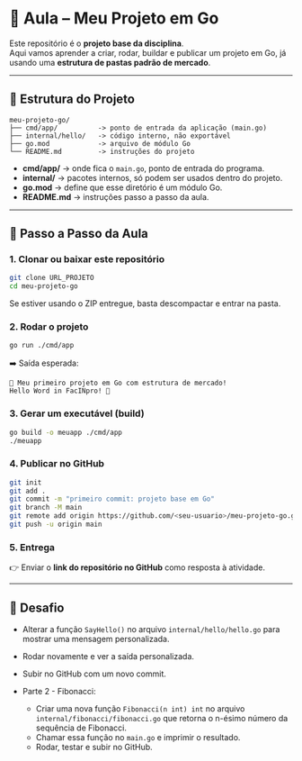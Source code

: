 # 📘 Aula – Meu Projeto em Go

Este repositório é o **projeto base da disciplina**.  
Aqui vamos aprender a criar, rodar, buildar e publicar um projeto em Go, já usando uma **estrutura de pastas padrão de mercado**.

---

## 📂 Estrutura do Projeto
```
meu-projeto-go/
├── cmd/app/          -> ponto de entrada da aplicação (main.go)
├── internal/hello/   -> código interno, não exportável
├── go.mod            -> arquivo de módulo Go
└── README.md         -> instruções do projeto
```

- **cmd/app/** → onde fica o `main.go`, ponto de entrada do programa.  
- **internal/** → pacotes internos, só podem ser usados dentro do projeto.  
- **go.mod** → define que esse diretório é um módulo Go.  
- **README.md** → instruções passo a passo da aula.  

---

## 🚀 Passo a Passo da Aula

### 1. Clonar ou baixar este repositório
```bash
git clone URL_PROJETO
cd meu-projeto-go
```

Se estiver usando o ZIP entregue, basta descompactar e entrar na pasta.

### 2. Rodar o projeto
```bash
go run ./cmd/app
```

➡️ Saída esperada:
```
🚀 Meu primeiro projeto em Go com estrutura de mercado!
Hello Word in FacINpro! 👋
```

### 3. Gerar um executável (build)
```bash
go build -o meuapp ./cmd/app
./meuapp
```

### 4. Publicar no GitHub
```bash
git init
git add .
git commit -m "primeiro commit: projeto base em Go"
git branch -M main
git remote add origin https://github.com/<seu-usuario>/meu-projeto-go.git
git push -u origin main
```

### 5. Entrega
👉 Enviar o **link do repositório no GitHub** como resposta à atividade.

---

## 🎯 Desafio 
- Alterar a função `SayHello()` no arquivo `internal/hello/hello.go` para mostrar uma mensagem personalizada.
- Rodar novamente e ver a saída personalizada.
- Subir no GitHub com um novo commit.

- Parte 2 - Fibonacci:  
  - Criar uma nova função `Fibonacci(n int) int` no arquivo `internal/fibonacci/fibonacci.go` que retorna o n-ésimo número da sequência de Fibonacci.
  - Chamar essa função no `main.go` e imprimir o resultado.
  - Rodar, testar e subir no GitHub.
